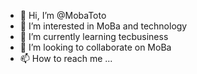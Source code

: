 - 👋 Hi, I’m @MobaToto
- 👀 I’m interested in MoBa and technology
- 🌱 I’m currently learning tecbusiness
- 💞️ I’m looking to collaborate on MoBa 
- 📫 How to reach me ...

<!---
MobaToto/MobaToto is a ✨ special ✨ repository because its `README.md` (this file) appears on your GitHub profile.
You can click the Preview link to take a look at your changes.
--->
